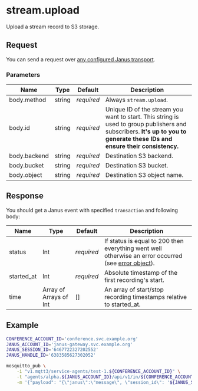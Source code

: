 # stream.upload

Upload a stream record to S3 storage.


## Request

You can send a request over [any configured Janus transport](https://janus.conf.meetecho.com/docs/rest.html).


### Parameters

Name         | Type   | Default    | Description
------------ | ------ | ---------- | -----------
body.method  | string | _required_ | Always `stream.upload`.
body.id      | string | _required_ | Unique ID of the stream you want to start. This string is used to group publishers and subscribers. **It's up to you to generate these IDs and ensure their consistency.**
body.backend | string | _required_ | Destination S3 backend.
body.bucket  | string | _required_ | Destination S3 bucket.
body.object  | string | _required_ | Destination S3 object name.


## Response

You should get a Janus event with specified `transaction` and following body:

Name       | Type                   | Default    | Description
---------- | ---------------------- | ---------- | -----------
status     | Int                    | _required_ | If status is equal to 200 then everything went well otherwise an error occurred (see [error object](./api.error.md)).
started_at | Int                    | _required_ | Absolute timestamp of the first recording's start.
time       | Array of Arrays of Int | []         | An array of start/stop recording timestamps relative to started_at.


## Example

```bash
CONFERENCE_ACCOUNT_ID='conference.svc.example.org'
JANUS_ACCOUNT_ID='janus-gateway.svc.example.org'
JANUS_SESSION_ID='6467722327202552'
JANUS_HANDLE_ID='6383585627302052'

mosquitto_pub \
    -i "v1.mqtt3/service-agents/test-1.${CONFERENCE_ACCOUNT_ID}" \
    -t "agents/alpha.${JANUS_ACCOUNT_ID}/api/v1/in/${CONFERENCE_ACCOUNT_ID}" \
    -m '{"payload": "{\"janus\":\"message\", \"session_id\": '${JANUS_SESSION_ID}', \"handle_id\": '${JANUS_HANDLE_ID}', \"body\": {\"method\": \"stream.upload\", \"id\": \"'${RTC_ID}'\", \"backend\": \"'${BACKEND}'\", \"bucket\": \"origin.webinar.'${AUDIENCE}'\", \"object\": \"'${RTC_ID}'.source.mp4\"}, \"transaction\": \"ignore\"}"}'
```
